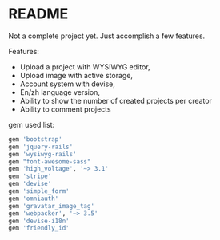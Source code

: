 # README

Not a complete project yet. Just accomplish a few features.

Features:
- Upload a project with WYSIWYG editor,
- Upload image with active storage,
- Account system with devise,
- En/zh language version,
- Ability to show the number of created projects per creator
- Ability to comment projects


gem used list:

```ruby
gem 'bootstrap'
gem 'jquery-rails'
gem 'wysiwyg-rails'
gem "font-awesome-sass"
gem 'high_voltage', '~> 3.1'
gem 'stripe'
gem 'devise'
gem 'simple_form'
gem 'omniauth'
gem 'gravatar_image_tag'
gem 'webpacker', '~> 3.5'
gem 'devise-i18n'
gem 'friendly_id'
```
